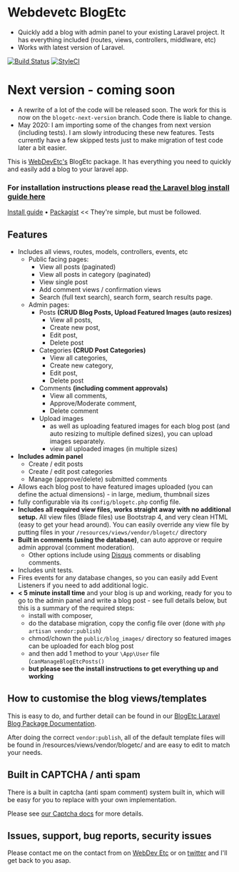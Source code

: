 
# Webdevetc BlogEtc

 - Quickly add a blog with admin panel to your existing Laravel project. It has everything included (routes, views, controllers, middlware, etc)
 - Works with latest version of Laravel.
 
[![Build Status](https://travis-ci.org/WebDevEtc/BlogEtc.svg?branch=master)](https://travis-ci.org/WebDevEtc/BlogEtc)
[![StyleCI](https://github.styleci.io/repos/144829997/shield?branch=master)](https://github.styleci.io/repos/144829997)

# Next version - coming soon

 - A rewrite of a lot of the code will be released soon. The work for this is now on the `blogetc-next-version` branch. Code there is liable to change. 
 - May 2020: I am importing some of the changes from next version (including tests). I am slowly introducing these new features. Tests currently have a few skipped tests just to make migration of test code later a bit easier.
                                                                                           
This is [WebDevEtc's](https://webdevetc.com/) BlogEtc package. It has everything you need to quickly and easily add a blog to your laravel app.

### For installation instructions please read [the Laravel blog install guide here](https://webdevetc.com/laravel/packages/blogetc-blog-system-for-your-laravel-app/help-documentation/laravel-blog-package-blogetc#install_guide)

[Install guide](https://webdevetc.com/laravel/packages/blogetc-blog-system-for-your-laravel-app/help-documentation/laravel-blog-package-blogetc#install_guide) • [Packagist](https://packagist.org/packages/webdevetc/blogetc) << They're simple, but must be followed.

## Features

- Includes all views, routes, models, controllers, events, etc
  - Public facing pages:
    - View all posts (paginated)
    - View all posts in category (paginated)
    - View single post
    - Add comment views / confirmation views
    - Search (full text search), search form, search results page.
  - Admin pages:
    - Posts **(CRUD Blog Posts, Upload Featured Images (auto resizes)**
      - View all posts,
      - Create new post,
      - Edit post,
      - Delete post
    - Categories **(CRUD Post Categories)**
      - View all categories,
      - Create new category,
      - Edit post,
      - Delete post
    - Comments **(including comment approvals)**
      - View all comments,
      - Approve/Moderate comment,
      - Delete comment
    - Upload images
      - as well as uploading featured images for each blog post (and auto resizing to multiple defined sizes), you can upload images separately.
      - view all uploaded images (in multiple sizes)
- **Includes admin panel**
  - Create / edit posts
  - Create / edit post categories
  - Manage (approve/delete) submitted comments
- Allows each blog post to have featured images uploaded (you can define the actual dimensions) - in large, medium, thumbnail sizes
- fully configurable via its `config/blogetc.php` config file.
- **Includes all required view files, works straight away with no additional setup.** All view files (Blade files) use Bootstrap 4, and very clean HTML (easy to get your head around). You can easily override any view file by putting files in your `/resources/views/vendor/blogetc/` directory
- **Built in comments (using the database)**, can auto approve or require admin approval (comment moderation).
  - Other options include using [Disqus](http://disqus.com/) comments or disabling comments.
- Includes unit tests.
- Fires events for any database changes, so you can easily add Event Listeners if you need to add additional logic.
- **< 5 minute install time** and your blog is up and working, ready for you to go to the admin panel and write a blog post - see full details below, but this is a summary of the required steps:
   - install with composer,
   - do the database migration, copy the config file over (done with `php artisan vendor:publish`)
   - chmod/chown the `public/blog_images/` directory so featured images can be uploaded for each blog post
   - and then add 1 method to your `\App\User` file (`canManageBlogEtcPosts()`
   - __but please see the install instructions to get everything up and working__

## How to customise the blog views/templates

This is easy to do, and further detail can be found in our  [BlogEtc Laravel Blog Package Documentation](https://webdevetc.com/laravel/packages/blogetc-blog-system-for-your-laravel-app/help-documentation/laravel-blog-package-blogetc#guide_to_views).

After doing the correct `vendor:publish`, all of the default template files will be found in /resources/views/vendor/blogetc/ and are easy to edit to match your needs.

## Built in CAPTCHA / anti spam

There is a built in captcha (anti spam comment) system built in, which will be easy for you to replace with your own implementation.

  Please see [our Captcha docs](https://webdevetc.com/laravel/packages/blogetc-blog-system-for-your-laravel-app/help-documentation/laravel-blog-package-blogetc#captcha) for  more details.

## Issues, support, bug reports, security issues

Please contact me on the contact from on [WebDev Etc](https://webdevetc.com/) or on [twitter](https://twitter.com/web_dev_etc/) and I'll get back to you asap.
